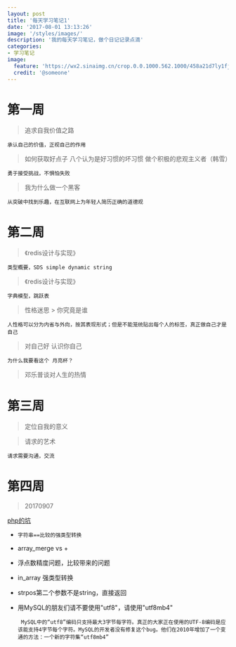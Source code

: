 ```yaml
---
layout: post
title: '每天学习笔记1'
date: '2017-08-01 13:13:26'
image: '/styles/images/'
description: '我的每天学习笔记，做个日记记录点滴'
categories:
- 学习笔记
image:
  feature: 'https://wx2.sinaimg.cn/crop.0.0.1000.562.1000/458a21d7ly1fjasnl3hvrj20rs0fm41h.jpg'
  credit: '@someone'
---
```


# 第一周
> 追求自我价值之路
```
承认自己的价值，正视自己的作用
```
> 如何获取好点子
> 八个认为是好习惯的坏习惯
> 做个积极的悲观主义者（韩雪）
```
勇于接受挑战，不惧怕失败
```
> 我为什么做一个黑客
```
从突破中找到乐趣，在互联网上为年轻人简历正确的道德观   
```

# 第二周
> 《redis设计与实现》
```
类型概要，SDS simple dynamic string
```
> 《redis设计与实现》
```
字典模型，跳跃表
```
> 性格迷思 > 你究竟是谁
```
人性格可以分为内省与外向，按其表现形式；但是不能笼统贴出每个人的标签，真正做自己才是自己
```

> 对自己好 认识你自己
```
为什么我要看这个 月亮杯？
```
> 邓乐普谈对人生的热情

# 第三周
> 定位自我的意义


> 请求的艺术
```
请求需要沟通，交流
```

# 第四周
> 20170907
    
[php的坑](https://segmentfault.com/a/1190000010748235?utm_source=weekly&utm_medium=email&utm_campaign=email_weekly)
- `字符串==比较的强类型转换`
- array_merge vs +
- 浮点数精度问题，比较带来的问题
- in_array 强类型转换
- strpos第二个参数不是string，直接返回
- 用MySQL的朋友们请不要使用"utf8"，请使用"utf8mb4"

       MySQL中的“utf8”编码只支持最大3字节每字符。真正的大家正在使用的UTF-8编码是应该能支持4字节每个字符。MySQL的开发者没有修复这个bug。他们在2010年增加了一个变通的方法：一个新的字符集“utf8mb4”

